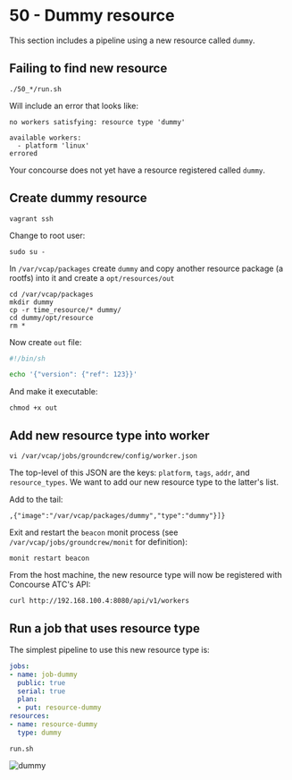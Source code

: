 50 - Dummy resource
===================

This section includes a pipeline using a new resource called `dummy`.

Failing to find new resource
----------------------------

```
./50_*/run.sh
```

Will include an error that looks like:

```
no workers satisfying: resource type 'dummy'

available workers:
  - platform 'linux'
errored
```

Your concourse does not yet have a resource registered called `dummy`.

Create dummy resource
---------------------

```
vagrant ssh
```

Change to root user:

```
sudo su -
```

In `/var/vcap/packages` create `dummy` and copy another resource package (a rootfs) into it and create a `opt/resources/out`

```
cd /var/vcap/packages
mkdir dummy
cp -r time_resource/* dummy/
cd dummy/opt/resource
rm *
```

Now create `out` file:

```bash
#!/bin/sh

echo '{"version": {"ref": 123}}'
```

And make it executable:

```
chmod +x out
```

Add new resource type into worker
---------------------------------

```
vi /var/vcap/jobs/groundcrew/config/worker.json
```

The top-level of this JSON are the keys: `platform`, `tags`, `addr`, and `resource_types`. We want to add our new resource type to the latter's list.

Add to the tail:

```
,{"image":"/var/vcap/packages/dummy","type":"dummy"}]}
```

Exit and restart the `beacon` monit process (see `/var/vcap/jobs/groundcrew/monit` for definition):

```
monit restart beacon
```

From the host machine, the new resource type will now be registered with Concourse ATC's API:

```
curl http://192.168.100.4:8080/api/v1/workers
```

Run a job that uses resource type
---------------------------------

The simplest pipeline to use this new resource type is:

```yaml
jobs:
- name: job-dummy
  public: true
  serial: true
  plan:
  - put: resource-dummy
resources:
- name: resource-dummy
  type: dummy
```

```
run.sh
```

![dummy](http://cl.ly/image/3N292T3b2a0g/dummy_resource.png)
